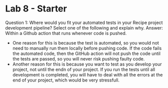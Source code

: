 # Lab 8 - Starter

Question 1: Where would you fit your automated tests in your Recipe project development pipeline? Select one of the following and explain why.
Answer: Within a Github action that runs whenever code is pushed.

<ul>
    <li>One reason for this is because the test is automated, so you would not need to manually run them locally before pushing code. If the code fails the automated code, then the GitHub action will not push the code until the tests are passed, so you will never risk pushing faulty code.
    <li>Another reason for this is because you want to test as you develop your project, not until the endn of your project. If you run the tests until all development is completed, you will have to deal with all the errors at the end of your project, which would be very stressfull.
<ul>
